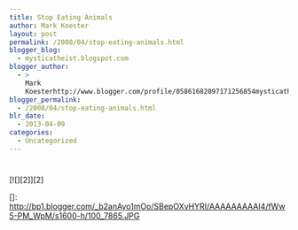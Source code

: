 ```yaml
---
title: Stop Eating Animals
author: Mark Koester
layout: post
permalink: /2008/04/stop-eating-animals.html
blogger_blog:
  - mysticatheist.blogspot.com
blogger_author:
  - >
    Mark
    Koesterhttp://www.blogger.com/profile/05861682097171256854mysticatheist@gmail.com
blogger_permalink:
  - /2008/04/stop-eating-animals.html
blr_date:
  - 2013-04-09
categories:
  - Uncategorized
---
```

# 

[![][2]][2]

 []: http://bp1.blogger.com/_b2anAyo1mOo/SBepOXvHYRI/AAAAAAAAAI4/fWw5-PM_WpM/s1600-h/100_7865.JPG
